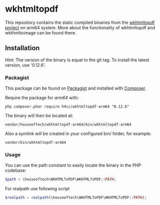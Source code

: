 wkhtmltopdf
================

This repository contains the static compiled binaries from the [wkhtmltopdf project](http://wkhtmltopdf.org/) on arm64 system.
More about the functionality of wkhtmltopdf and wkthmltoimage can be found there.

## Installation

_Hint_:
The version of the binary is equal to the git tag.
To install the latest version, use '0.12.6'.

### Packagist

This package can be found on [Packagist](http://packagist.org) and installed with [Composer](https://getcomposer.org/).

Require the package for _arm64_ with:

    php composer.phar require h4cc/wkhtmltopdf-arm64 "0.12.6"

The binary will then be located at:

    vendor/houseoftech/wkhtmltopdf-arm64/bin/wkhtmltopdf-arm64

Also a symlink will be created in your configured bin/ folder, for example:

    vendor/bin/wkhtmltopdf-arm64

### Usage

You can use the path constant to easily locate the binary in the PHP codebase: 

``` php
$path = \houseoftech\WKHTMLToPDF\WKHTMLToPDF::PATH;
```

For realpath use following script

``` php
$realpath = realpath(\houseoftech\WKHTMLToPDF\WKHTMLToPDF::PATH);
```
